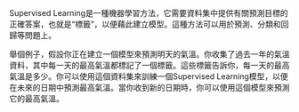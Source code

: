 Supervised Learning是一種機器學習方法，它需要資料集中提供有關預測目標的正確答案，也就是“標籤”，以便藉此建立模型。這種方法可以用於預測、分類和回歸等問題上。

舉個例子，假設你正在建立一個模型來預測明天的氣溫。你收集了過去一年的氣溫資料，其中每一天的最高氣溫都標記了一個標籤。這些標籤告訴你，每一天的最高氣溫是多少。你可以使用這個資料集來訓練一個Supervised Learning模型，以便在未來的日期中預測最高氣溫。當你收到新的日期時，你可以使用這個模型來預測它的最高氣溫。